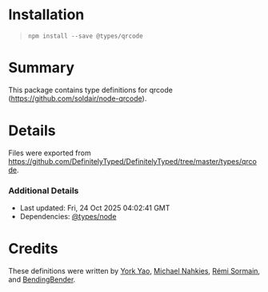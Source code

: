 # Installation
> `npm install --save @types/qrcode`

# Summary
This package contains type definitions for qrcode (https://github.com/soldair/node-qrcode).

# Details
Files were exported from https://github.com/DefinitelyTyped/DefinitelyTyped/tree/master/types/qrcode.

### Additional Details
 * Last updated: Fri, 24 Oct 2025 04:02:41 GMT
 * Dependencies: [@types/node](https://npmjs.com/package/@types/node)

# Credits
These definitions were written by [York Yao](https://github.com/plantain-00), [Michael Nahkies](https://github.com/mnahkies), [Rémi Sormain](https://github.com/Marchelune), and [BendingBender](https://github.com/BendingBender).
